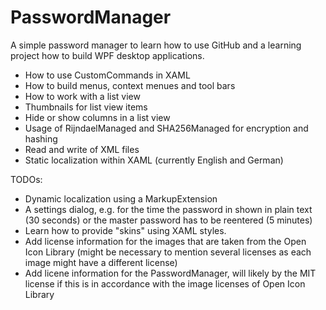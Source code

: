 # PasswordManager
A simple password manager to learn how to use GitHub and a learning project how to build WPF desktop applications.

- How to use CustomCommands in XAML
- How to build menus, context menues and tool bars
- How to work with a list view
- Thumbnails for list view items
- Hide or show columns in a list view
- Usage of RijndaelManaged and SHA256Managed for encryption and hashing
- Read and write of XML files
- Static localization within XAML (currently English and German)

TODOs:

- Dynamic localization using a MarkupExtension
- A settings dialog, e.g. for the time the password in shown in plain text (30 seconds) or the master password has to be reentered (5 minutes)
- Learn how to provide "skins" using XAML styles.
- Add license information for the images that are taken from the Open Icon Library (might be necessary to mention several licenses as each image might have a different license)
- Add licene information for the PasswordManager, will likely by the MIT license if this is in accordance with the image licenses of Open Icon Library
